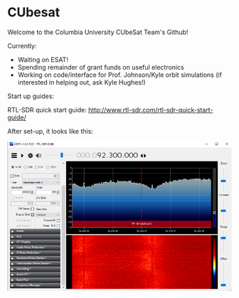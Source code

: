 # CUbesat

Welcome to the Columbia University CUbeSat Team's Github!

Currently:
- Waiting on ESAT!
- Spending remainder of grant funds on useful electronics
- Working on code/interface for Prof. Johnson/Kyle orbit simulations (if interested in helping out, ask Kyle Hughes!)



Start up guides:

RTL-SDR quick start guide: http://www.rtl-sdr.com/rtl-sdr-quick-start-guide/

After set-up, it looks like this:

![alt text](https://github.com/columbiaspace/CUbesat/blob/master/raw/images/RTL.PNG)
